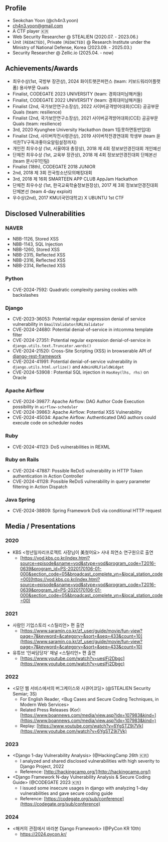 ## Profile
- Seokchan Yoon (@ch4n3.yoon)
- ch4n3.yoon@gmail.com
- A CTF player 🇰🇷
- Web Security Researcher @ STEALIEN (2020.07. - 2023.06.)
- Unit `[REDACTED]`, Private `[REDACTED]` @ Research Institute under the Ministry of National Defense, Korea (2023.09. - 2025.03.)
- Security Researcher @ Zellic.io (2025.04. - now)

## Achievements/Awards
- 최우수상(1st, 국방부 장관상), 2024 화이트햇콘퍼런스 (team: 키보드워리어플랫폼) 용사부문 Quals
- Finalist, CODEGATE 2023 UNIVERSITY (team: 경희대미남해커들)
- Finalist, CODEGATE 2022 UNIVERSITY (team: 경희대미남해커들)
- Finalist (2nd, 국가보안연구소장상), 2022 사이버공격방어대회(CCE) 공공부문 Quals (team: resilience)
- Finalist (2nd, 국가보안연구소장상), 2021 사이버공격방어대회(CCE) 공공부문 Quals (team: resilience)
- 3rd, 2020 Kyunghee University Hackathon (team 1등못하면동반입대)
- Finalist (2nd, 사이버작전사령관상), 2019 사이버작전경연대회 학생부 (team 윤석찬TV구독과좋아요알림설정까지)
- 개인전 최우수상 (1st, 서울여대 총장상), 2018 제 4회 정보보안경진대회 개인예선 
- 단체전 최우수상 (1st, 교육부 장관상), 2018 제 4회 정보보안경진대회 단체본선 (team 문시우1인팀)
- Finalist (18th), CODEGATE 2018 JUNIOR
- 2nd, 2018 제 3회 전국청소년모의해킹대회
- 3rd, 2018 제 16회 SMARTEEN APP CLUB AppJam Hackathon
- 단체전 최우수상 (1st, 한국교육학술정보원장상), 2017 제 3회 정보보안경진대회 단체본선 (team 4-day exploit)
- 우수상(2nd), 2017 KMU(국민대학교) X UBUNTU 1st CTF

## Disclosed Vulnerabilities
### NAVER
- NBB-1126, Stored XSS
- NBB-1143, SQL Injection
- NBB-1260, Stored XSS
- NBB-2315, Reflected XSS
- NBB-2316, Reflected XSS
- NBB-2314, Reflected XSS

### Python
- CVE-2024-7592: Quadratic complexity parsing cookies with backslashes

### Django
- CVE-2023-36053: Potential regular expression denial of service vulnerability in `EmailValidator`/`URLValidator`
- CVE-2024-24680: Potential denial-of-service in intcomma template filter
- CVE-2024-27351: Potential regular expression denial-of-service in `django.utils.text.Truncator.words()`
- CVE-2024-21520: Cross-Site Scripting (XSS) in browserable API of [django-rest-framework](https://github.com/encode/django-rest-framework)
- CVE-2024-41991: Potential denial-of-service vulnerability in `django.utils.html.urlize()` and `AdminURLFieldWidget`
- CVE-2024-53908 : Potential SQL injection in `HasKey(lhs, rhs)` on Oracle

### Apache Airflow
- CVE-2024-39877: Apache Airflow: DAG Author Code Execution possibility in `airflow-scheduler`
- CVE-2024-39863: Apache Airflow: Potential XSS Vulnerability
- CVE-2024-45034: Apache Airflow: Authenticated DAG authors could execute code on scheduler nodes

### Ruby 
- CVE-2024-41123: DoS vulnerabilities in REXML

### Ruby on Rails
- CVE-2024-47887: Possible ReDoS vulnerability in HTTP Token authentication in Action Controller
- CVE-2024-41128: Possible ReDoS vulnerability in query parameter filtering in Action Dispatch

### Java Spring
- CVE-2024-38809: Spring Framework DoS via conditional HTTP request

## Media / Presentations
### 2020
- KBS <청년일자리프로젝트 사장님이 美쳤어요> 사내 최연소 연구원으로 출연
    - [https://vod.kbs.co.kr/index.html?source=episode&sname=vod&stype=vod&program_code=T2016-0639&program_id=PS-2020170106-01-000&section_code=05&broadcast_complete_yn=&local_station_code=00](https://vod.kbs.co.kr/index.html?source=episode&sname=vod&stype=vod&program_code=T2016-0639&program_id=PS-2020170106-01-000&section_code=05&broadcast_complete_yn=&local_station_code=00)

### 2021
- 사람인 기업스토리 <스틸리언> 편 출연
    - [https://www.saramin.co.kr/zf_user/guide/movie/fun-view?page=7&keyword=&category=&sort=&seq=433&count=10](https://www.saramin.co.kr/zf_user/guide/movie/fun-view?page=7&keyword=&category=&sort=&seq=433&count=10)
- 유튜브 ‘인싸담당자’ 채널 <스틸리언> 편 출연
    - [https://www.youtube.com/watch?v=ueslFj2Dbgc](https://www.youtube.com/watch?v=ueslFj2Dbgc)

### 2022
- <모던 웹 서비스에서의 버그케이스와 시큐어코딩> (@STEALIEN Security Semiar; 3S)
    - For English Reader, <Bug Cases and Secure Coding Techniques, in Modern Web Services>
    - Related Press Releases (Kor): [https://www.boannews.com/media/view.asp?idx=107983&kind=](https://www.boannews.com/media/view.asp?idx=107983&kind=)
    - Replay: [https://www.youtube.com/watch?v=6YgSTZ9i7Vk](https://www.youtube.com/watch?v=6YgSTZ9i7Vk)

### 2023
- <Django 1-day Vulnerability Analysis> (@HackingCamp 26th 🇰🇷)
    - I analyzed and shared disclosed vulnerabilities with high severity to Django Project, 2022
    - Reference: [http://hackingcamp.org/](http://hackingcamp.org/)
- <Django Framework N-day Vulnerability Analysis & Secure Coding Guide> (@CODEGATE 2023 🇰🇷)
    - I issued some insecure usages in django with analyzing 1-day vulnerabilities and gave secure coding guide 
    - Reference: [https://codegate.org/sub/conference](https://codegate.org/sub/conference)

### 2024
- <해커의 관점에서 바라본 Django Framework> (@PyCon KR 10th)
    - https://2024.pycon.kr/
